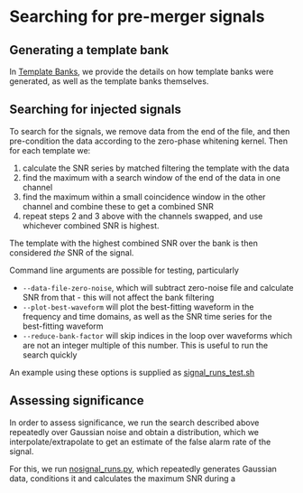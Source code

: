 # Searching for pre-merger signals

## Generating a template bank
In [Template Banks](Template_Banks), we provide the details on how template banks were generated, as well as the template banks themselves.

## Searching for injected signals
To search for the signals, we remove data from the end of the file, and then pre-condition the data according to the zero-phase whitening kernel.
Then for each template we:
1. calculate the SNR series by matched filtering the template with the data
2. find the maximum with a search window of the end of the data in one channel
3. find the maximum within a small coincidence window in the other channel and combine these to get a combined SNR
4. repeat steps 2 and 3 above with the channels swapped, and use whichever combined SNR is highest.

The template with the highest combined SNR over the bank is then considered *the* SNR of the signal.

Command line arguments are possible for testing, particularly 
- `--data-file-zero-noise`, which will subtract zero-noise file and calculate SNR from that - this will not affect the bank filtering
- `--plot-best-waveform` will plot the best-fitting waveform in the frequency and time domains, as well as the SNR time series for the best-fitting waveform
- `--reduce-bank-factor` will skip indices in the loop over waveforms which are not an integer multiple of this number. This is useful to run the search quickly

An example using these options is supplied as [signal_runs_test.sh](signal_runs_test.sh)

## Assessing significance
In order to assess significance, we run the search described above repeatedly over Gaussian noise and obtain a distribution, which we interpolate/extrapolate to get an estimate of the false alarm rate of the signal.

For this, we run [nosignal_runs.py](nosignal_runs.py), which repeatedly generates Gaussian data, conditions it and calculates the maximum SNR during a 